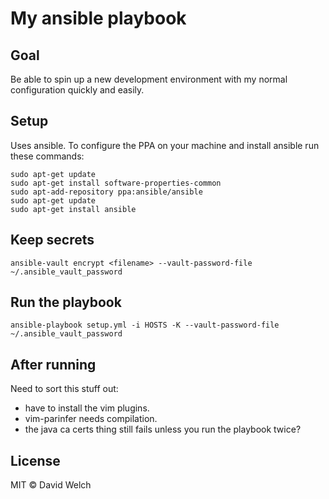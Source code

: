 # My ansible playbook

## Goal

Be able to spin up a new development environment with my normal configuration quickly and easily.

## Setup

Uses ansible.  To configure the PPA on your machine and install ansible run these commands:

```
sudo apt-get update
sudo apt-get install software-properties-common
sudo apt-add-repository ppa:ansible/ansible
sudo apt-get update
sudo apt-get install ansible
```

## Keep secrets

```
ansible-vault encrypt <filename> --vault-password-file ~/.ansible_vault_password
```

## Run the playbook

```
ansible-playbook setup.yml -i HOSTS -K --vault-password-file ~/.ansible_vault_password
```

## After running

Need to sort this stuff out:
 - have to install the vim plugins.
 - vim-parinfer needs compilation.
 - the java ca certs thing still fails unless you run the playbook twice?

## License

MIT © David Welch
